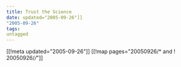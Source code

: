 ```yaml
---
title: Trust the Science
date: updated="2005-09-26"]]
"2005-09-26"
tags:
untagged
---
```

[[!meta updated="2005-09-26"]]
[[!map pages="20050926/* and ! 20050926/*/*"]]
